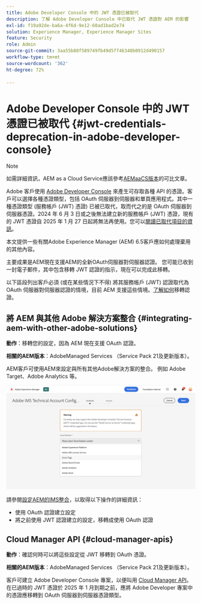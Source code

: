 ```yaml
---
title: Adobe Developer Console 中的 JWT 憑證已被取代
description: 了解 Adobe Developer Console 中已取代 JWT 憑證對 AEM 的影響
exl-id: f19a92de-ba6a-4f6d-9e12-60ad1bad2e74
solution: Experience Manager, Experience Manager Sites
feature: Security
role: Admin
source-git-commit: 3aa55b88f589749fb49d5ff46340b0912d490157
workflow-type: tm+mt
source-wordcount: '362'
ht-degree: 72%

---
```


# Adobe Developer Console 中的 JWT 憑證已被取代 {#jwt-credentials-deprecation-in-adobe-developer-console}

>[!NOTE]
> 如需詳細資訊，AEM as a Cloud Service應該參考[AEMaaCS版本](https://experienceleague.adobe.com/docs/experience-manager-cloud-service/content/security/jwt-credentials-deprecation-in-adobe-developer-console.html)的可比文章。

Adobe 客戶使用 [Adobe Developer Console](https://developer.adobe.com/console) 來產生可存取各種 API 的憑證。客戶可以選擇各種憑證類型，包括 OAuth 伺服器到伺服器和單頁應用程式。其中一種憑證類型 (服務帳戶 (JWT) 憑證) 已被已取代，取而代之的是 OAuth 伺服器到伺服器憑證。2024 年 6 月 3 日或之後無法建立新的服務帳戶 (JWT) 憑證，現有的 JWT 憑證自 2025 年 1 月 27 日起將無法再使用。您可以[閱讀已取代項目的資訊](https://developer.adobe.com/developer-console/docs/guides/authentication/ServerToServerAuthentication/migration/)。

本文提供一些有關Adobe Experience Manager (AEM) 6.5客戶應如何處理棄用的其他內容。

主要成果是AEM現在支援AEM的全新OAuth伺服器對伺服器認證。 您可能已收到一封電子郵件，其中包含移轉 JWT 認證的指示，現在可以完成此移轉。

以下區段列出客戶必須 (或在某些情況下不得) 將其服務帳戶 (JWT) 認證取代為 OAuth 伺服器對伺服器認證的情境，目前 AEM 支援這些情境。[了解如何](https://developer.adobe.com/developer-console/docs/guides/authentication/ServerToServerAuthentication/migration/#migration-overview)移轉認證。

## 將 AEM 與其他 Adobe 解決方案整合 {#integrating-aem-with-other-adobe-solutions}

**動作**：移轉您的設定，因為 AEM 現在支援 OAuth 認證。

**相關的AEM版本**：AdobeManaged Services （Service Pack 21及更新版本）。

AEM客戶可使用AEM來設定與所有其他Adobe解決方案的整合。 例如 Adobe Target、Adobe Analytics 等。

![將 AEM 與其他解決方案整合](/help/sites-administering/assets/jwt-deprecation.png)

請參閱[設定AEM的IMS整合](/help/sites-administering/setting-up-ims-integrations-for-aem.md)，以取得以下操作的詳細資訊：

* 使用 OAuth 認證建立設定
* 將之前使用 JWT 認證建立的設定，移轉成使用 OAuth 認證

## Cloud Manager API {#cloud-manager-apis}

**動作**：確認何時可以將這些設定從 JWT 移轉到 OAuth 憑證。

**相關的AEM版本**：AdobeManaged Services （Service Pack 21及更新版本）。

客戶可建立 Adobe Developer Console 專案，以便叫用 [Cloud Manager API](https://developer.adobe.com/experience-cloud/cloud-manager/guides/getting-started/create-api-integration/)。在已過時的 JWT 憑證於 2025 年 1 月到期之前，應將 Adobe Developer 專案中的憑證應移轉到 OAuth 伺服器到伺服器憑證類型。
